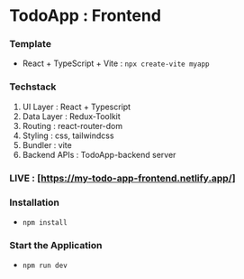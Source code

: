 # TodoApp : Frontend

### Template

- React + TypeScript + Vite : `npx create-vite myapp`

### Techstack

1. UI Layer : React + Typescript
2. Data Layer : Redux-Toolkit
3. Routing : react-router-dom
4. Styling : css, tailwindcss
5. Bundler : vite
6. Backend APIs : TodoApp-backend server

### LIVE : [https://my-todo-app-frontend.netlify.app/]

### Installation

- `npm install`

### Start the Application

- `npm run dev`
